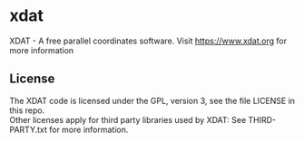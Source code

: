 # xdat
XDAT - A free parallel coordinates software. Visit https://www.xdat.org for more information
## License
The XDAT code is licensed under the GPL, version 3, see the file LICENSE in this repo.  
Other licenses apply for third party libraries used by XDAT: See THIRD-PARTY.txt for more information.
